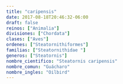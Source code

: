 ```yaml
---
title: "caripensis"
date: 2017-08-18T20:46:32-06:00
draft: false
reinos: ["Animalia"]
divisiones: ["Chordata"]
clases: ["Aves"]
ordenes: ["Steatornithiformes"]
familias: ["Steatornithidae "]
generos: ["Steatornis"]
nombre_cientifico: "Steatornis caripensis"
nombre_comun: "Guácharo"
nombre_ingles: "Oilbird"
---
```

